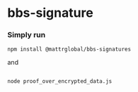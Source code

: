 # bbs-signature

### Simply run

```console
npm install @mattrglobal/bbs-signatures
``` 

and

```console

node proof_over_encrypted_data.js
```